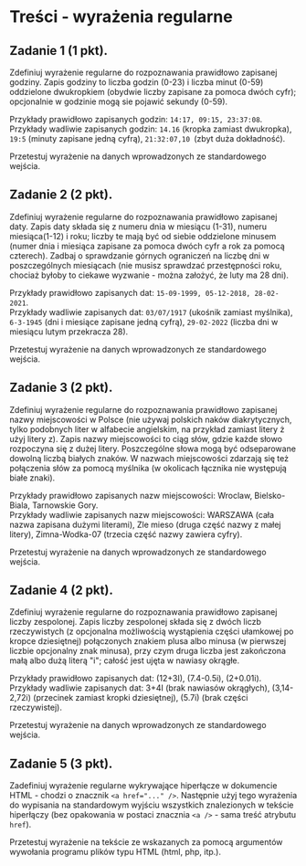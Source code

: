 # Treści - wyrażenia regularne
## Zadanie 1 (1 pkt).
Zdefiniuj wyrażenie regularne do rozpoznawania prawidłowo zapisanej godziny. Zapis godziny to liczba godzin (0-23) i liczba minut (0-59) oddzielone dwukropkiem (obydwie liczby zapisane za pomoca dwóch cyfr); opcjonalnie w godzinie mogą sie pojawić sekundy (0-59).

Przykłady prawidłowo zapisanych godzin: `14:17, 09:15, 23:37:08`.  
Przykłady wadliwie zapisanych godzin: `14.16` (kropka zamiast dwukropka), `19:5` (minuty zapisane jedną cyfrą), `21:32:07,10 `(zbyt duża dokładność).

Przetestuj wyrażenie na danych wprowadzonych ze standardowego wejścia.

## Zadanie 2 (2 pkt).
Zdefiniuj wyrażenie regularne do rozpoznawania prawidłowo zapisanej daty. Zapis daty składa się z numeru dnia w miesiącu (1-31), numeru miesiąca(1-12) i roku; liczby te mają być od siebie oddzielone minusem (numer dnia i miesiąca zapisane za pomoca dwóch cyfr a rok za pomocą czterech). Zadbaj o sprawdzanie górnych ograniczeń na liczbę dni w poszczególnych miesiącach (nie musisz sprawdzać przestępności roku, chociaż byłoby to ciekawe wyzwanie - można założyć, że luty ma 28 dni).

Przykłady prawidłowo zapisanych dat: `15-09-1999, 05-12-2018, 28-02-2021`.  
Przykłady wadliwie zapisanych dat: `03/07/1917` (ukośnik zamiast myślnika), `6-3-1945` (dni i miesiące zapisane jedną cyfrą), `29-02-2022` (liczba dni w miesiącu lutym przekracza 28).

Przetestuj wyrażenie na danych wprowadzonych ze standardowego wejścia.

## Zadanie 3 (2 pkt).
Zdefiniuj wyrażenie regularne do rozpoznawania prawidłowo zapisanej nazwy miejscowości w Polsce (nie używaj polskich naków diakrytycznych, tylko podobnych liter w alfabecie angielskim, na przykład zamiast litery ż użyj litery z). Zapis nazwy miejscowości to ciąg słów, gdzie każde słowo rozpoczyna się z dużej litery. Poszczególne słowa mogą być odseparowane dowolną liczbą białych znaków. W nazwach miejscowości zdarzają się też połączenia słów za pomocą myślnika (w okolicach łącznika nie występują białe znaki).

Przykłady prawidłowo zapisanych nazw miejscowości: Wroclaw, Bielsko-Biala, Tarnowskie Gory.  
Przykłady wadliwie zapisanych nazw miejscowości: WARSZAWA (cała nazwa zapisana dużymi literami), Zle mieso (druga część nazwy z małej litery), Zimna-Wodka-07 (trzecia część nazwy zawiera cyfry).

Przetestuj wyrażenie na danych wprowadzonych ze standardowego wejścia.

## Zadanie 4 (2 pkt).
Zdefiniuj wyrażenie regularne do rozpoznawania prawidłowo zapisanej liczby zespolonej. Zapis liczby zespolonej składa się z dwóch liczb rzeczywistych (z opcjonalna możliwością wystąpienia części ułamkowej po kropce dziesiętnej) połączonych znakiem plusa albo minusa (w pierwszej liczbie opcjonalny znak minusa), przy czym druga liczba jest zakończona małą albo dużą literą "i"; całość jest ujęta w nawiasy okrągłe.

Przykłady prawidłowo zapisanych dat: (12+3I), (7.4-0.5i), (2+0.01i).  
Przykłady wadliwie zapisanych dat: 3+4I (brak nawiasów okrągłych), (3,14-2,72i) (przecinek zamiast kropki dziesiętnej), (5.7i) (brak części rzeczywistej).

Przetestuj wyrażenie na danych wprowadzonych ze standardowego wejścia.

## Zadanie 5 (3 pkt).
Zadefiniuj wyrażenie regularne wykrywające hiperłącze w dokumencie HTML - chodzi o znacznik `<a href="..." />`. Następnie użyj tego wyrażenia do wypisania na standardowym wyjściu wszystkich znalezionych w tekście hiperłączy (bez opakowania w postaci znacznia `<a />` - sama treść atrybutu `href`).

Przetestuj wyrażenie na tekście ze wskazanych za pomocą argumentów wywołania programu plików typu HTML (html, php, itp.).